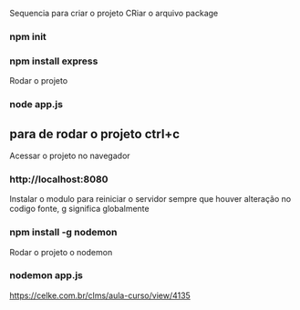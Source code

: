 Sequencia para criar o projeto
CRiar o arquivo package

### npm init

### npm install express

Rodar o projeto
### node app.js
## para de rodar o projeto ctrl+c 

Acessar o projeto no navegador
### http://localhost:8080

Instalar o modulo para reiniciar o servidor sempre que houver alteração  no codigo fonte, g significa globalmente
### npm install -g nodemon

Rodar o projeto o nodemon
### nodemon app.js
 

https://celke.com.br/clms/aula-curso/view/4135